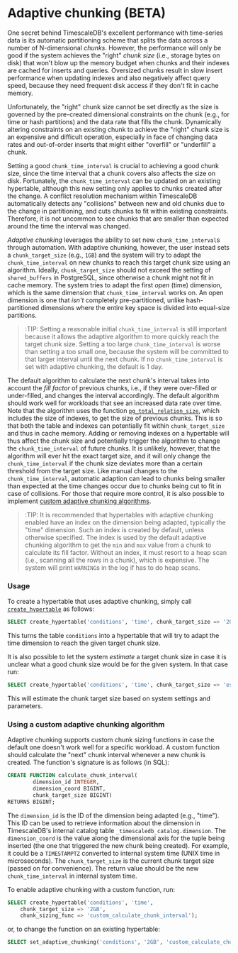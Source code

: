 # Adaptive chunking [](adaptive-chunking) (BETA)

One secret behind TimescaleDB's excellent performance with time-series
data is its automatic partitioning scheme that splits the data across
a number of N-dimensional *chunks*. However, the performance will only
be good if the system achieves the "right" *chunk size* (i.e., storage
bytes on disk) that won't blow up the memory budget when chunks and
their indexes are cached for inserts and queries. Oversized chunks
result in slow insert performance when updating indexes and also
negatively affect query speed, because they need frequent disk access
if they don't fit in cache memory.

Unfortunately, the "right" chunk size cannot be set directly as the
size is governed by the pre-created dimensional constraints on the
chunk (e.g., for time or hash partitions) and the data rate that fills
the chunk. Dynamically altering constraints on an existing chunk to
achieve the "right" chunk size is an expensive and difficult
operation, especially in face of changing data rates and out-of-order
inserts that might either "overfill" or "underfill" a chunk.

Setting a good `chunk_time_interval` is crucial to achieving a good
chunk size, since the time interval that a chunk covers also affects
the size on disk. Fortunately, the `chunk_time_interval` can be
updated on an existing hypertable, although this new setting only
applies to chunks created after the change. A conflict resolution
mechanism within TimescaleDB automatically detects any "collisions"
between new and old chunks due to the change in partitioning, and cuts
chunks to fit within existing constraints. Therefore, it is not
uncommon to see chunks that are smaller than expected around the time
the interval was changed.

*Adaptive chunking* leverages the ability to set new
`chunk_time_interval`s through automation. With adaptive chunking,
however, the user instead sets a `chunk_target_size` (e.g., `1GB`) and
the system will try to adapt the `chunk_time_interval` on new chunks
to reach this target chunk size using an algorithm. Ideally,
`chunk_target_size` should not exceed the setting of `shared_buffers`
in PostgreSQL, since otherwise a chunk might not fit in cache
memory. The system tries to adapt the first *open* (time) dimension,
which is the same dimension that `chunk_time_interval` works on. An
open dimension is one that *isn't* completely pre-partitioned, unlike
hash-partitioned dimensions where the entire key space is divided into
equal-size partitions.

>:TIP: Setting a reasonable initial `chunk_time_interval` is still
important because it allows the adaptive algorithm to more quickly
reach the target chunk size. Setting a too large `chunk_time_interval`
is worse than setting a too small one, because the system will be
committed to that larger interval until the next chunk.  If no
`chunk_time_interval` is set with adaptive chunking, the default is 1
day.

The default algorithm to calculate the next chunk's interval takes
into account the *fill factor* of previous chunks, i.e., if they were
over-filled or under-filled, and changes the interval accordingly. The
default algorithm should work well for workloads that see an increased
data rate over time. Note that the algorithm uses the function
[`pg_total_relation_size`][pg_total_relation_size], which includes the
size of indexes, to get the size of previous chunks. This is so that
both the table and indexes can potentially fit within
`chunk_target_size` and thus in cache memory. Adding or removing
indexes on a hypertable will thus affect the chunk size and
potentially trigger the algorithm to change the `chunk_time_interval`
of future chunks. It is unlikely, however, that the algorithm will
ever hit the exact target size, and it will only change the
`chunk_time_interval` if the chunk size deviates more than a certain
threshold from the target size. Like manual changes to the
`chunk_time_interval`, automatic adaption can lead to chunks being
smaller than expected at the time changes occur due to chunks being
cut to fit in case of collisions. For those that require more control,
it is also possible to implement [custom adaptive chunking
algorithms](#custom-functions).

>:TIP: It is recommended that hypertables with adaptive chunking
enabled have an index on the dimension being adapted, typically the
"time" dimension. Such an index is created by default, unless
otherwise specified. The index is used by the default adaptive
chunking algorithm to get the `min` and `max` value from a chunk to
calculate its fill factor. Without an index, it must resort to a heap
scan (i.e., scanning all the rows in a chunk), which is expensive. The
system will print `WARNING`s in the log if has to do heap scans.

### Usage

To create a hypertable that uses adaptive chunking, simply call
[`create_hypertable`][create-hypertable] as follows:

```sql
SELECT create_hypertable('conditions', 'time', chunk_target_size => '2GB');
```

This turns the table `conditions` into a hypertable that will try to
adapt the time dimension to reach the given target chunk size.

It is also possible to let the system *estimate* a target chunk size
in case it is unclear what a good chunk size would be for the given
system. In that case run:

```sql
SELECT create_hypertable('conditions', 'time', chunk_target_size => 'estimate');
```

This will estimate the chunk target size based on system settings and
parameters.

### Using a custom adaptive chunking algorithm [](custom-functions)

Adaptive chunking supports custom chunk sizing functions in case the
default one doesn't work well for a specific workload. A custom
function should calculate the "next" chunk interval whenever a new
chunk is created. The function's signature is as follows (in SQL):

```sql
CREATE FUNCTION calculate_chunk_interval(
        dimension_id INTEGER,
        dimension_coord BIGINT,
        chunk_target_size BIGINT)
RETURNS BIGINT;
```

The `dimension_id` is the ID of the dimension being adapted (e.g.,
"time"). This ID can be used to retrieve information about the
dimension in TimescaleDB's internal catalog table
`_timescaledb_catalog.dimension`.  The `dimension_coord` is the value
along the dimensional axis for the tuple being inserted (the one that
triggered the new chunk being created). For example, it could be a
`TIMESTAMPTZ` converted to internal system time (UNIX time in
microseconds).  The `chunk_target_size` is the current chunk target
size (passed on for convenience). The return value should be the new
`chunk_time_interval` in internal system time.

To enable adaptive chunking with a custom function, run:

```sql
SELECT create_hypertable('conditions', 'time',
    chunk_target_size => '2GB',
    chunk_sizing_func => 'custom_calculate_chunk_interval');
```

or, to change the function on an existing hypertable:

```sql
SELECT set_adaptive_chunking('conditions', '2GB', 'custom_calculate_chunk_interval');
```

[create-hypertable]: /api#create_hypertable
[pg_total_relation_size]: https://www.postgresql.org/docs/10/static/functions-admin.html#FUNCTIONS-ADMIN-DBSIZE
